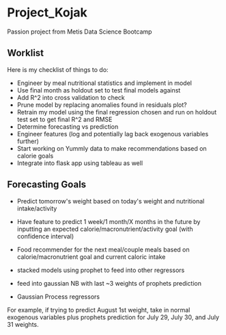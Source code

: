 # Project_Kojak
Passion project from Metis Data Science Bootcamp

## Worklist
Here is my checklist of things to do:
* Engineer by meal nutritional statistics and implement in model
* Use final month as holdout set to test final models against
* Add R^2 into cross validation to check
* Prune model by replacing anomalies found in residuals plot?
* Retrain my model using the final regression chosen and run on holdout test set to get final R^2 and RMSE
* Determine forecasting vs prediction
* Engineer features (log and potentially lag back exogenous variables further)
* Start working on Yummly data to make recommendations based on calorie goals
* Integrate into flask app using tableau as well

## Forecasting Goals

* Predict tomorrow's weight based on today's weight and nutritional intake/activity
* Have feature to predict 1 week/1 month/X months in the future by inputting an expected calorie/macronutrient/activity goal (with confidence interval)
* Food recommender for the next meal/couple meals based on calorie/macronutrient goal and current caloric intake



* stacked models using prophet to feed into other regressors
* feed into gaussian NB with last ~3 weights of prophets prediction

* Gaussian Process regressors

For example, if trying to predict August 1st weight, take in normal exogenous variables plus prophets prediction for July 29, July 30, and July 31 weights.
